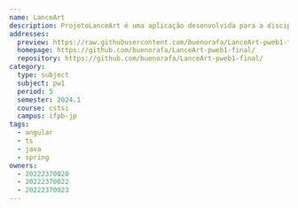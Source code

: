 ```yaml
---
name: LanceArt
description: ProjetoLanceArt é uma aplicação desenvolvida para a disciplina de Programação Web 1 do Instituto Federal da Paraíba (IFPB). O projeto simula um e-commerce de galeria de arte, onde os usuários podem cadastrar, editar, remover e visualizar obras de arte, com a funcionalidade de autenticação de usuários.
addresses:
  preview: https://raw.githubusercontent.com/buenorafa/LanceArt-pweb1-final/main/preview.png
  homepage: https://github.com/buenorafa/LanceArt-pweb1-final/
  repository: https://github.com/buenorafa/LanceArt-pweb1-final/
category:
  type: subject
  subject: pw1
  period: 5
  semester: 2024.1
  course: cstsi
  campus: ifpb-jp
tags:
  - angular
  - ts
  - java
  - spring
owners:
  - 20222370020
  - 20222370022
  - 20222370023
---
```

